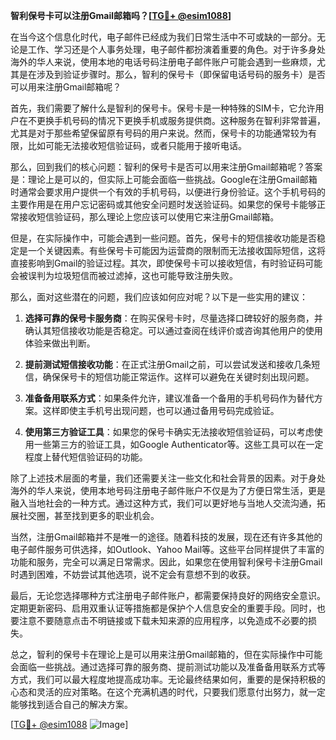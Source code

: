 **智利保号卡可以注册Gmail邮箱吗？[[TG💪+ @esim1088](https://t.me/s/esim1088)]**

在当今这个信息化时代，电子邮件已经成为我们日常生活中不可或缺的一部分。无论是工作、学习还是个人事务处理，电子邮件都扮演着重要的角色。对于许多身处海外的华人来说，使用本地的电话号码注册电子邮件账户可能会遇到一些麻烦，尤其是在涉及到验证步骤时。那么，智利的保号卡（即保留电话号码的服务卡）是否可以用来注册Gmail邮箱呢？

首先，我们需要了解什么是智利的保号卡。保号卡是一种特殊的SIM卡，它允许用户在不更换手机号码的情况下更换手机或服务提供商。这种服务在智利非常普遍，尤其是对于那些希望保留原有号码的用户来说。然而，保号卡的功能通常较为有限，比如可能无法接收短信验证码，或者只能用于接听电话。

那么，回到我们的核心问题：智利的保号卡是否可以用来注册Gmail邮箱呢？答案是：理论上是可以的，但实际上可能会面临一些挑战。Google在注册Gmail邮箱时通常会要求用户提供一个有效的手机号码，以便进行身份验证。这个手机号码的主要作用是在用户忘记密码或其他安全问题时发送验证码。如果您的保号卡能够正常接收短信验证码，那么理论上您应该可以使用它来注册Gmail邮箱。

但是，在实际操作中，可能会遇到一些问题。首先，保号卡的短信接收功能是否稳定是一个关键因素。有些保号卡可能因为运营商的限制而无法接收国际短信，这将直接影响到Gmail的验证过程。其次，即使保号卡可以接收短信，有时验证码可能会被误判为垃圾短信而被过滤掉，这也可能导致注册失败。

那么，面对这些潜在的问题，我们应该如何应对呢？以下是一些实用的建议：

1. **选择可靠的保号卡服务商**：在购买保号卡时，尽量选择口碑较好的服务商，并确认其短信接收功能是否稳定。可以通过查阅在线评价或咨询其他用户的使用体验来做出判断。

2. **提前测试短信接收功能**：在正式注册Gmail之前，可以尝试发送和接收几条短信，确保保号卡的短信功能正常运作。这样可以避免在关键时刻出现问题。

3. **准备备用联系方式**：如果条件允许，建议准备一个备用的手机号码作为替代方案。这样即使主手机号出现问题，也可以通过备用号码完成验证。

4. **使用第三方验证工具**：如果您的保号卡确实无法接收短信验证码，可以考虑使用一些第三方的验证工具，如Google Authenticator等。这些工具可以在一定程度上替代短信验证码的功能。

除了上述技术层面的考量，我们还需要关注一些文化和社会背景的因素。对于身处海外的华人来说，使用本地号码注册电子邮件账户不仅是为了方便日常生活，更是融入当地社会的一种方式。通过这种方式，我们可以更好地与当地人交流沟通，拓展社交圈，甚至找到更多的职业机会。

当然，注册Gmail邮箱并不是唯一的途径。随着科技的发展，现在还有许多其他的电子邮件服务可供选择，如Outlook、Yahoo Mail等。这些平台同样提供了丰富的功能和服务，完全可以满足日常需求。因此，如果您在使用智利保号卡注册Gmail时遇到困难，不妨尝试其他选项，说不定会有意想不到的收获。

最后，无论您选择哪种方式注册电子邮件账户，都需要保持良好的网络安全意识。定期更新密码、启用双重认证等措施都是保护个人信息安全的重要手段。同时，也要注意不要随意点击不明链接或下载未知来源的应用程序，以免造成不必要的损失。

总之，智利的保号卡在理论上是可以用来注册Gmail邮箱的，但在实际操作中可能会面临一些挑战。通过选择可靠的服务商、提前测试功能以及准备备用联系方式等方式，我们可以最大程度地提高成功率。无论最终结果如何，重要的是保持积极的心态和灵活的应对策略。在这个充满机遇的时代，只要我们愿意付出努力，就一定能够找到适合自己的解决方案。

[[TG💪+ @esim1088](https://t.me/s/esim1088) ![Image](https://i.postimg.cc/4NQfJmqS/Snipaste-2025-05-13-00-14-12.png)]